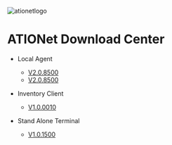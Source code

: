 
![ationetlogo](Content/Images/ATIOnetLogo_250x70.png) 
# ATIONet Download Center


- Local Agent
    - [V2.0.8500](www.google.com)
    - [V2.0.8500](www.google.com)
    
- Inventory Client
    - [V1.0.0010](www.google.com)
    
- Stand Alone Terminal
    - [V1.0.1500](www.google.com)
